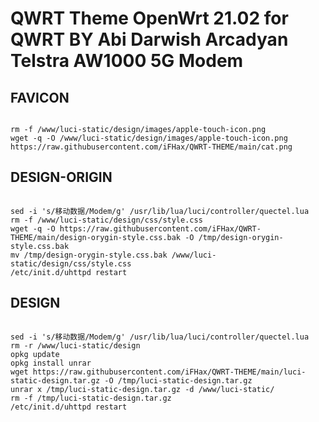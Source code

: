 # QWRT Theme OpenWrt 21.02 for QWRT BY Abi Darwish Arcadyan Telstra AW1000 5G Modem 
## FAVICON
<pre><code>
rm -f /www/luci-static/design/images/apple-touch-icon.png
wget -q -O /www/luci-static/design/images/apple-touch-icon.png https://raw.githubusercontent.com/iFHax/QWRT-THEME/main/cat.png
</code></pre>

## DESIGN-ORIGIN
<pre><code>
sed -i 's/移动数据/Modem/g' /usr/lib/lua/luci/controller/quectel.lua
rm -f /www/luci-static/design/css/style.css
wget -q -O https://raw.githubusercontent.com/iFHax/QWRT-THEME/main/design-orygin-style.css.bak -O /tmp/design-orygin-style.css.bak
mv /tmp/design-orygin-style.css.bak /www/luci-static/design/css/style.css
/etc/init.d/uhttpd restart
</code></pre>

## DESIGN
<pre><code>
sed -i 's/移动数据/Modem/g' /usr/lib/lua/luci/controller/quectel.lua
rm -r /www/luci-static/design
opkg update
opkg install unrar
wget https://raw.githubusercontent.com/iFHax/QWRT-THEME/main/luci-static-design.tar.gz -O /tmp/luci-static-design.tar.gz
unrar x /tmp/luci-static-design.tar.gz -d /www/luci-static/
rm -f /tmp/luci-static-design.tar.gz
/etc/init.d/uhttpd restart
</code></pre>


